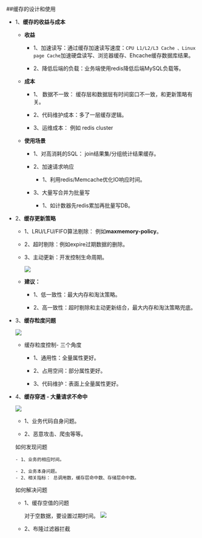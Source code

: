 ##缓存的设计和使用

- 1、**缓存的收益与成本**
  - **收益**
     - 1、加速读写：通过缓存加速读写速度：`CPU L1/L2/L3 Cache 、Linux page Cache`加速硬盘读写、浏览器缓存、Ehcache缓存数据库结果。
     
     - 2、降低后端的负载：业务端使用redis降低后端MySQL负载等。
  - **成本**
     - 1、  数据不一致： 缓存层和数据层有时间窗口不一致，和更新策略有关。
     
     - 2、代码维护成本：多了一层缓存逻辑。
     - 3、运维成本： 例如 redis cluster 
  - **使用场景**
     - 1、对高消耗的SQL： join结果集/分组统计结果缓存。
     
     - 2、加速请求响应
          - 1、利用redis/Memcache优化IO响应时间。
     - 3、大量写合并为批量写
         - 1、如计数器先redis累加再批量写DB。
- 2、**缓存更新策略**
    - 1、LRU/LFU/FIFO算法剔除： 例如**maxmemory-policy**。
    
    - 2、超时剔除：例如expire过期数据的删除。
    - 3、主动更新：开发控制生命周期。
   
      ![](https://www.icheesedu.com/images/qiniu/Xnip2018-07-186_17-17-07.png)

   - **建议：**
      - 1、低一致性：最大内存和淘汰策略。 
      
      - 2、高一致性：超时剔除和主动更新结合，最大内存和淘汰策略兜底。
- 3、**缓存粒度问题**
    
     ![](https://www.icheesedu.com/images/qiniu/Xnip2018-07-186_17-35-48.png)
     
     - 缓存粒度控制- 三个角度
        - 1、通用性：全量属性更好。
        
        - 2、占用空间：部分属性更好。
        - 3、代码维护：表面上全量属性更好。
     
    
- 4、**缓存穿透  - 大量请求不命中**
    
     ![](https://www.icheesedu.com/images/qiniu/Xnip2018-07-186_17-44-40.png)
     
     - 1、业务代码自身问题。
     
     - 2、恶意攻击、爬虫等等。
     
    如何发现问题
    
      - 1、业务的相应时间。
      
      - 2、业务本身问题。
      - 2、相关指标： 总调用数，缓存层命中数、存储层命中数。

  如何解决问题
  
    - 1、缓存空值的问题
       
        对于空数据，要设置过期时间。
      ![](https://www.icheesedu.com/images/qiniu/Xnip2018-07-186_17-49-57.png)
        
   - 2、布隆过滤器拦截
    



